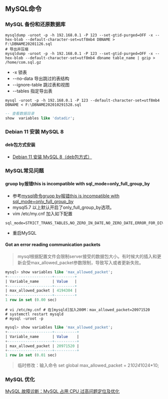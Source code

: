 ## MySQL命令
### MySQL 备份和还原数据库
```
mysqldump -uroot -p -h 192.168.0.1 -P 123 --set-gtid-purged=OFF -x --hex-blob --default-character-set=utf8mb4 DBNAME > F:\DBNAME20201126.sql
# 导出并压缩
mysqldump -uroot -p -h 192.168.0.1 -P 123 --set-gtid-purged=OFF -x --hex-blob --default-character-set=utf8mb4 dbname table_name | gzip > /home/com.sql.gz

```
* -x 锁表
* --no-data 导出跳过的表结构 
* --ignore-table 跳过表和视图
* --tables 指定导出表

```
mysql -uroot -p -h 192.168.0.1 -P 123 --default-character-set=utf8mb4  DBNAME < F:\DBNAME202010291528.sql
```

``` sql
-- 查看数据目录
show  variables like 'datadir';
```
### Debian 11 安装 MySQL 8
#### deb包方式安装
* [Debian 11 安装 MySQL 8（deb包方式）](debian11mysql8.md)

### MySQL常见问题
#### gruop by报错this is incompatible with sql_mode=only_full_group_by 
* 参考[mysql命令gruop by报错this is incompatible with sql_mode=only_full_group_by](https://www.cnblogs.com/liyhbk/p/15649093.html)
* mysql5.7 以上默认开启了only_full_group_by选项。
* vim /etc/my.cnf 加入如下配置
``` shell
sql_mode=STRICT_TRANS_TABLES,NO_ZERO_IN_DATE,NO_ZERO_DATE,ERROR_FOR_DIVISION_BY_ZERO,NO_ENGINE_SUBSTITUTION
```
* 重启MySQL

#### Got an error reading communication packets

> mysql根据配置文件会限制server接受的数据包大小。有时候大的插入和更新会受max_allowed_packet参数限制，导致写入或者更新失败。

``` sql
mysql> show variables like 'max_allowed_packet';
+--------------------+---------+
| Variable_name      | Value   |
+--------------------+---------+
| max_allowed_packet | 4194304 |
+--------------------+---------+
1 row in set (0.00 sec)
```

``` shell
# vi /etc/my.cnf # 在[mysqld]加入200M：max_allowed_packet=20971520
# systemctl restart mysqld
# mysql -uroot -p
```

``` sql
mysql> show variables like 'max_allowed_packet';
+--------------------+----------+
| Variable_name      | Value    |
+--------------------+----------+
| max_allowed_packet | 20971520 |
+--------------------+----------+
1 row in set (0.01 sec)
```

> 临时修改：输入命令 set global max_allowed_packet = 2*1024*1024*10; 

### MySQL 优化
[MySQL 故障诊断：MySQL 占用 CPU 过高问题定位及优化](https://www.51cto.com/article/703691.html)